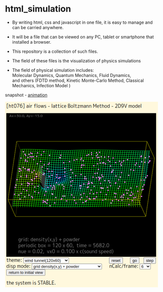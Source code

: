 # html_simulation

- By writing html, css and javascript in one file, it is easy to manage and can be carried anywhere.

- It will be a file that can be viewed on any PC, tablet or smartphone that installed a browser.

- This repository is a collection of such files.

- The field of these files is the visualization of physics simulations

- The field of physical simulation includes:<br>
    Molecular Dynamics, Quantum Mechanics, Fluid Dynamics,<br>
    and others (FDTD method, Kinetic Monte-Carlo Method, Classical Mechanics, Infection Model )

snapshot - 
<a href="https://github.com/mike1336git/mike1336git.github.io/blob/main/jsv3/js071_080/js076_airFlowsLB2D9Vv3a.html)">animation</a>
<br>

<img src="https://github.com/mike1336git/html_simulation/blob/main/GALLERY/ht076_airFlowsLB2D9V.png" alt="ht076_png" title="ht076">
